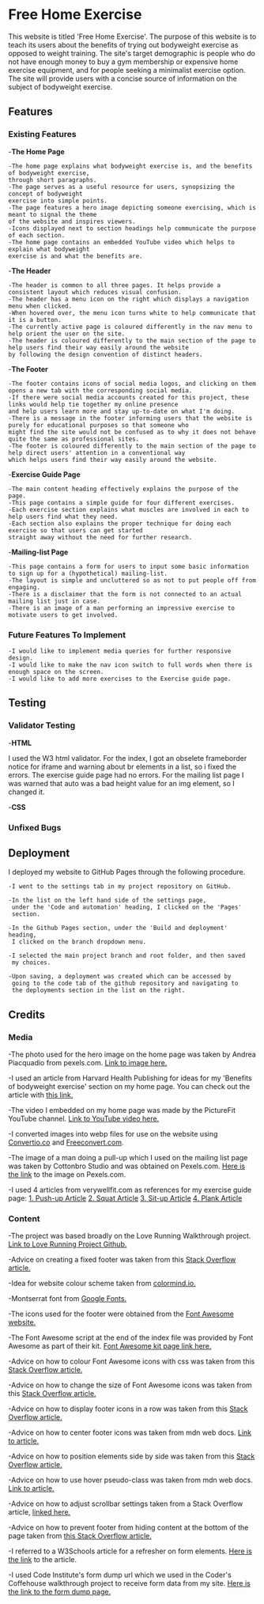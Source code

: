 # Free Home Exercise

This website is titled 'Free Home Exercise'. The purpose of this website is to teach its users about the benefits of trying out bodyweight exercise as opposed to weight training. The site's target demographic is people who do not have enough money to buy a gym membership or expensive home exercise equipment, and for people seeking a minimalist exercise option. The site will provide users with a concise source of information on the subject of bodyweight exercise.

## Features

### Existing Features

-__The Home Page__

    -The home page explains what bodyweight exercise is, and the benefits of bodyweight exercise,
    through short paragraphs.
    -The page serves as a useful resource for users, synopsizing the concept of bodyweight
    exercise into simple points.  
    -The page features a hero image depicting someone exercising, which is meant to signal the theme 
    of the website and inspires viewers.
    -Icons displayed next to section headings help communicate the purpose of each section. 
    -The home page contains an embedded YouTube video which helps to explain what bodyweight
    exercise is and what the benefits are.

-__The Header__

    -The header is common to all three pages. It helps provide a consistent layout which reduces visual confusion.
    -The header has a menu icon on the right which displays a navigation menu when clicked.
    -When hovered over, the menu icon turns white to help communicate that it is a button.
    -The currently active page is coloured differently in the nav menu to help orient the user on the site.
    -The header is coloured differently to the main section of the page to help users find their way easily around the website
    by following the design convention of distinct headers.

-__The Footer__

    -The footer contains icons of social media logos, and clicking on them opens a new tab with the corresponding social media.
    -If there were social media accounts created for this project, these links would help tie together my online presence
    and help users learn more and stay up-to-date on what I'm doing. 
    -There is a message in the footer informing users that the website is purely for educational purposes so that someone who
    might find the site would not be confused as to why it does not behave quite the same as professional sites.
    -The footer is coloured differently to the main section of the page to help direct users' attention in a conventional way 
    which helps users find their way easily around the website.

-__Exercise Guide Page__

    -The main content heading effectively explains the purpose of the page.
    -This page contains a simple guide for four different exercises.
    -Each exercise section explains what muscles are involved in each to help users find what they need.
    -Each section also explains the proper technique for doing each exercise so that users can get started 
    straight away without the need for further research.

-__Mailing-list Page__

    -This page contains a form for users to input some basic information to sign up for a (hypothetical) mailing-list.
    -The layout is simple and uncluttered so as not to put people off from engaging. 
    -There is a disclaimer that the form is not connected to an actual mailing list just in case.
    -There is an image of a man performing an impressive exercise to motivate users to get involved.

### Future Features To Implement

    -I would like to implement media queries for further responsive design.
    -I would like to make the nav icon switch to full words when there is enough space on the screen.
    -I would like to add more exercises to the Exercise guide page.

## Testing

### Validator Testing

-__HTML__

I used the W3 html validator. For the index, I got an obselete frameborder notice for iframe and warning about br elements in a list, so i fixed the errors.
The exercise guide page had no errors. For the mailing list page I was warned that auto was a bad height value for an img element, so I changed it.

-__CSS__

### Unfixed Bugs

## Deployment

I deployed my website to GitHub Pages through the following procedure.

    -I went to the settings tab in my project repository on GitHub.
    
    -In the list on the left hand side of the settings page, 
     under the 'Code and automation' heading, I clicked on the 'Pages'
     section.
     
    -In the Github Pages section, under the 'Build and deployment' heading,
     I clicked on the branch dropdown menu.
     
    -I selected the main project branch and root folder, and then saved
     my choices.
     
    -Upon saving, a deployment was created which can be accessed by
     going to the code tab of the github repository and navigating to 
     the deployments section in the list on the right.

## Credits

### Media

-The photo used for the hero image on the home page was taken by Andrea Piacquadio from pexels.com. [Link to image here.](https://www.pexels.com/photo/man-in-gray-jacket-doing-push-ups-during-sunrise-3775164/)

-I used an article from Harvard Health Publishing for ideas for my 'Benefits of bodyweight exercise' section on my home page. You can check out the article with [this link.](https://www.health.harvard.edu/exercise-and-fitness/the-advantages-of-body-weight-exercise)

-The video I embedded on my home page was made by the PictureFit YouTube channel. [Link to YouTube video here.](https://youtu.be/xJBqbv8GRZ4)

-I converted images into webp files for use on the website using [Convertio.co](https://convertio.co/) and [Freeconvert.com](https://www.freeconvert.com/jpg-to-webp).

-The image of a man doing a pull-up which I used on the mailing list page was taken by Cottonbro Studio and was obtained on Pexels.com. [Here is the link](https://www.pexels.com/photo/man-in-gray-tank-top-holding-onto-gymnastic-rings-7672110/) to the image on Pexels.com. 

-I used 4 articles from verywellfit.com as references for my exercise guide page: [1. Push-up Article](https://www.verywellfit.com/the-push-up-exercise-3120574) [2. Squat Article](https://www.verywellfit.com/safe-squat-technique-3119136) [3. Sit-up Article](https://www.verywellfit.com/how-to-do-sit-ups-techniques-benefits-variations-5075764) [4. Plank Article](https://www.verywellfit.com/the-plank-exercise-3120068)

### Content

-The project was based broadly on the Love Running Walkthrough project. [Link to Love Running Project Github.](https://github.com/Code-Institute-Solutions/love-running-v3/tree/main/8.1-testing-and-validation)

-Advice on creating a fixed footer was taken from this [Stack Overflow article.](https://stackoverflow.com/questions/18915550/fix-footer-to-bottom-of-page#18915680)

-Idea for website colour scheme taken from [colormind.io.](http://colormind.io/)

-Montserrat font from [Google Fonts.](https://fonts.google.com/selection/embed)

-The icons used for the footer were obtained from the [Font Awesome website.](https://fontawesome.com/?utm_source=v4_homepage&utm_medium=display&utm_campaign=fa5_released&utm_content=banner)

-The Font Awesome script at the end of the index file was provided by Font Awesome as part of their kit. [Font Awesome kit page link here.](https://fontawesome.com/kits/)

-Advice on how to colour Font Awesome icons with css was taken from this [Stack Overflow article.](https://stackoverflow.com/questions/12272372/how-to-style-icon-color-size-and-shadow-of-fontawesome-icons)

-Advice on how to change the size of Font Awesome icons was taken from this [Stack Overflow article.](https://stackoverflow.com/questions/40833480/how-to-make-font-awesome-icons-large#40833512)

-Advice on how to display footer icons in a row was taken from this [Stack Overflow article.](https://stackoverflow.com/questions/827683/side-by-side-list-items-as-icons-within-a-div-css)

-Advice on how to center footer icons was taken from mdn web docs. [Link to article.](https://developer.mozilla.org/en-US/docs/Web/CSS/justify-content)

-Advice on how to position elements side by side was taken from this [Stack Overflow article.](https://stackoverflow.com/questions/21672346/css-positioning-two-elements-next-to-each-other#21672491)

-Advice on how to use hover pseudo-class was taken from mdn web docs. [Link to article.](https://developer.mozilla.org/en-US/docs/Web/CSS/:hover)

-Advice on how to adjust scrollbar settings taken from a Stack Overflow article, [linked here.](https://stackoverflow.com/questions/4405954/how-do-i-remove-the-horizontal-scrollbar-in-a-div#4405976)

-Advice on how to prevent footer from hiding content at the bottom of the page taken from [this Stack Overflow article.](https://stackoverflow.com/questions/13881548/sticky-footer-hiding-content)

-I referred to a W3Schools article for a refresher on form elements. [Here is the link](https://www.w3schools.com/html/html_form_elements.asp) to the article. 

-I used Code Institute's form dump url which we used in the Coder's Coffehouse walkthrough project to receive form data from my site. [Here is the link to the form dump page.](https://formdump.codeinstitute.net)
